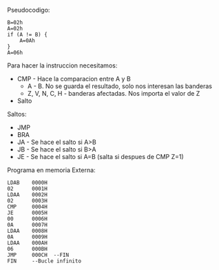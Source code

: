 Pseudocodigo:
```
B=02h
A=02h
if (A != B) {
	A=0Ah
}
A=06h
```

Para hacer la instruccion necesitamos:
- CMP - Hace la comparacion entre A y B
	- A - B. No se guarda el resultado, solo nos interesan las banderas
	- Z, V, N, C, H - banderas afectadas. Nos importa el valor de Z
- Salto

Saltos:
- JMP
- BRA
- JA - Se hace el salto si A>B
- JB - Se hace el salto si B>A
- JE - Se hace el salto si A=B (salta si despues de CMP Z=1)


Programa en memoria Externa:
```
LDAB    0000H
02      0001H
LDAA    0002H
02      0003H
CMP     0004H
JE      0005H
00      0006H
0A      0007H
LDAA    0008H
0A      0009H
LDAA    000AH
06      000BH
JMP     000CH  --FIN
FIN     --Bucle infinito
```